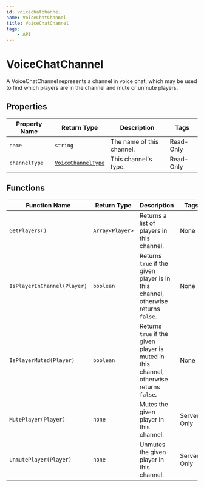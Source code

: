 ```yaml
---
id: voicechatchannel
name: VoiceChatChannel
title: VoiceChatChannel
tags:
    - API
---
```


# VoiceChatChannel

A VoiceChatChannel represents a channel in voice chat, which may be used to find which players are in the channel and mute or unmute players.

## Properties

| Property Name | Return Type | Description | Tags |
| -------- | ----------- | ----------- | ---- |
| `name` | `string` | The name of this channel. | Read-Only |
| `channelType` | [`VoiceChannelType`](enums.md#voicechanneltype) | This channel's type. | Read-Only |

## Functions

| Function Name | Return Type | Description | Tags |
| -------- | ----------- | ----------- | ---- |
| `GetPlayers()` | `Array<`[`Player`](player.md)`>` | Returns a list of players in this channel. | None |
| `IsPlayerInChannel(Player)` | `boolean` | Returns `true` if the given player is in this channel, otherwise returns `false`. | None |
| `IsPlayerMuted(Player)` | `boolean` | Returns `true` if the given player is muted in this channel, otherwise returns `false`. | None |
| `MutePlayer(Player)` | `none` | Mutes the given player in this channel. | Server-Only |
| `UnmutePlayer(Player)` | `none` | Unmutes the given player in this channel. | Server-Only |
